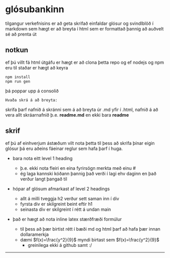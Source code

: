 # glósubankinn

tilgangur verkefnisins er að geta skrifað einfaldar glósur og svindlblöð í markdown sem hægt er að breyta í html sem er formattað þannig að auðvelt sé að prenta út

## notkun
ef þú villt fá html útgáfu er hægt er að clona þetta repo og ef nodejs og npm eru til staðar er hægt að keyra 

    npm install
    npm run gen

þá poppar upp á consolið

    Hvaða skrá á að breyta:

skrifa þarf nafnið á skránni sem á að breyta úr .md yfir í .html, nafnið á að vera allt skráarnafnið þ.e. **readme.md** en ekki bara **readme**

## skrif
ef þú af einhverjum ástæðum vilt nota þetta til þess að skrifa þínar eigin glósur þá eru aðeins fáeinar reglur sem hafa þarf í huga.
- bara nota eitt level 1 heading
    - þ.e. ekki nota fleiri en eina fyrirsögn merkta með einu #
    - ég laga kannski kóðann þannig það verði í lagi ehv daginn en það verður langt þangað til

- hópar af glósum afmarkast af level 2 headings
    - allt á milli tveggja h2 verður sett saman inn í div
    - fyrsta div er skilgreint beint eftir h1
    - seinasta div er skilgreint í rétt á undan main

- það er hægt að nota inline latex stærðfræði formúlur
    - til þess að þær birtist rétt í bæði md og html þarf að hafa þær innan dollaramerkja
    - dæmi \$f(x)=\frac{y^2}{9}\$ myndi birtast sem $f(x)=\frac{y^2}{9}$
        - greinilega ekki á github samt :/
---